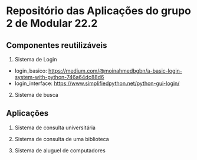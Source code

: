 # Repositório das Aplicações do grupo 2 de Modular 22.2

## Componentes reutilizáveis
1. Sistema de Login

- login_basico: https://medium.com/@moinahmedbgbn/a-basic-login-system-with-python-746a64dc88d6
- login_interface: https://www.simplifiedpython.net/python-gui-login/


2. Sistema de busca


## Aplicações

1. Sistema de consulta universitária

2. Sistema de consulta de uma biblioteca

3. Sistema de aluguel de computadores
